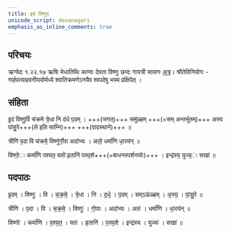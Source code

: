 ```yaml
---
title: इदं विष्णुर्
unicode_script: devanagari
emphasis_as_inline_comments: true
---
```


## परिचयः
ऋग्वेदः  १.२२.१७
ऋषिः  मेधातिथिः काण्वः
देवता  विष्णुः
छन्दः  गायत्री
सायणः [अत्र](http://192.155.224.66/stage/rigveda-samhita/describe/rikMandala/001.022.017)।
श्रौतेविनियोगः - गार्हपत्याहवनीययोर्मध्ये श्वातिक्रमणेऽनयैव श्वपदेषु भस्म प्रक्षिपेत् ।

## संहिता

इ॒दं विष्णु॒र्वि च॑क्रमे त्रे॒धा नि द॑धे प॒दम् ।
+++(जगत्)+++ समू॑ळ्हम् +++(=सम् अन्तर्भूतम्)+++ अस्य पांसु॒रे+++(ले इति साम्नि)+++ +++(पादस्थाने)+++ ॥

त्रीणि॑ प॒दा वि च॑क्रमे॒ विष्णु॑र्गो॒पा अदा॑भ्यः ।
अतो॒ धर्मा॑णि धा॒रय॑न् ॥

विष्णो॒ः कर्मा॑णि पश्यत॒ यतो॑ व्र॒तानि॑ पस्प॒शे+++(=बाधनस्पर्शनयोः)+++ ।
इन्द्र॑स्य॒ युज्य॒ः सखा॑ ॥

## पदपाठः
इ॒दम् । विष्णुः॑ । वि । च॒क्र॒मे॒ । त्रे॒धा । नि । द॒धे॒ । प॒दम् ।
सम्ऽऊ॑ळ्हम् । अ॒स्य॒ । पां॒सु॒रे ॥

त्रीणि॑ । प॒दा । वि । च॒क्र॒मे॒ । विष्णुः॑ । गो॒पाः । अदा॑भ्यः ।
अतः॑ । धर्मा॑णि । धा॒रय॑न् ॥

विष्णोः॑ । कर्मा॑णि । प॒श्य॒त॒ । यतः॑ । व्र॒तानि॑ । प॒स्प॒शे ।
इन्द्र॑स्य । युज्यः॑ । सखा॑ ॥

